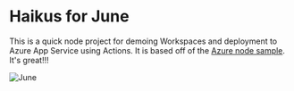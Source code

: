 
# Haikus for June

This is a quick node project for demoing Workspaces and deployment to Azure App Service using Actions. It is based off of the [Azure node sample](https://github.com/Azure-Samples/nodejs-docs-hello-world). It's great!!!

![June](https://user-images.githubusercontent.com/2132776/77270618-d139dd00-6c82-11ea-8e01-9ee81f49b937.png)
